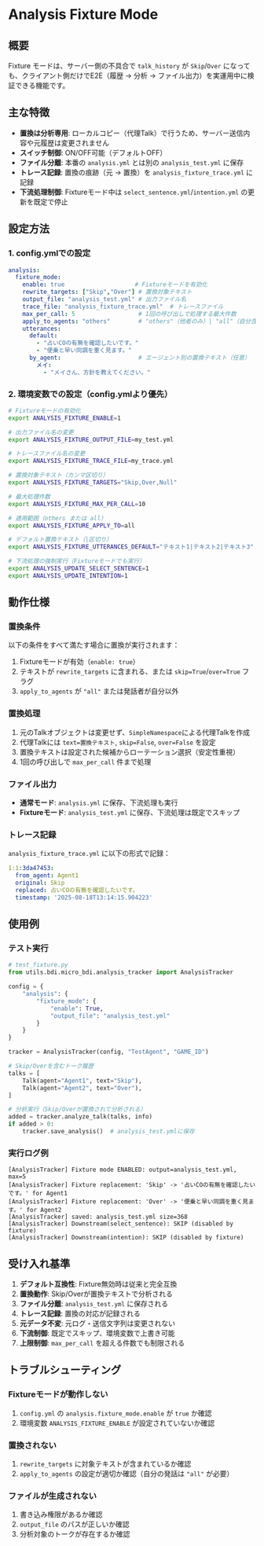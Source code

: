 # Analysis Fixture Mode

## 概要

Fixture モードは、サーバー側の不具合で `talk_history` が `Skip`/`Over` になっても、クライアント側だけでE2E（履歴 → 分析 → ファイル出力）を実運用中に検証できる機能です。

## 主な特徴

- **置換は分析専用**: ローカルコピー（代理Talk）で行うため、サーバー送信内容や元履歴は変更されません
- **スイッチ制御**: ON/OFF可能（デフォルトOFF）
- **ファイル分離**: 本番の `analysis.yml` とは別の `analysis_test.yml` に保存
- **トレース記録**: 置換の痕跡（元 → 置換）を `analysis_fixture_trace.yml` に記録
- **下流処理制御**: Fixtureモード中は `select_sentence.yml`/`intention.yml` の更新を既定で停止

## 設定方法

### 1. config.ymlでの設定

```yaml
analysis:
  fixture_mode:
    enable: true                    # Fixtureモードを有効化
    rewrite_targets: ["Skip","Over"] # 置換対象テキスト
    output_file: "analysis_test.yml" # 出力ファイル名
    trace_file: "analysis_fixture_trace.yml"  # トレースファイル
    max_per_call: 5                  # 1回の呼び出しで処理する最大件数
    apply_to_agents: "others"        # "others"（他者のみ）| "all"（自分含む）
    utterances:
      default:
        - "占いCOの有無を確認したいです。"
        - "便乗と早い同調を重く見ます。"
      by_agent:                      # エージェント別の置換テキスト（任意）
        メイ:
          - "メイさん、方針を教えてください。"
```

### 2. 環境変数での設定（config.ymlより優先）

```bash
# Fixtureモードの有効化
export ANALYSIS_FIXTURE_ENABLE=1

# 出力ファイル名の変更
export ANALYSIS_FIXTURE_OUTPUT_FILE=my_test.yml

# トレースファイル名の変更
export ANALYSIS_FIXTURE_TRACE_FILE=my_trace.yml

# 置換対象テキスト（カンマ区切り）
export ANALYSIS_FIXTURE_TARGETS="Skip,Over,Null"

# 最大処理件数
export ANALYSIS_FIXTURE_MAX_PER_CALL=10

# 適用範囲（others または all）
export ANALYSIS_FIXTURE_APPLY_TO=all

# デフォルト置換テキスト（|区切り）
export ANALYSIS_FIXTURE_UTTERANCES_DEFAULT="テキスト1|テキスト2|テキスト3"

# 下流処理の強制実行（Fixtureモードでも実行）
export ANALYSIS_UPDATE_SELECT_SENTENCE=1
export ANALYSIS_UPDATE_INTENTION=1
```

## 動作仕様

### 置換条件

以下の条件をすべて満たす場合に置換が実行されます：

1. Fixtureモードが有効（`enable: true`）
2. テキストが `rewrite_targets` に含まれる、または `skip=True`/`over=True` フラグ
3. `apply_to_agents` が `"all"` または発話者が自分以外

### 置換処理

1. 元のTalkオブジェクトは変更せず、`SimpleNamespace`による代理Talkを作成
2. 代理Talkには `text=置換テキスト`, `skip=False`, `over=False` を設定
3. 置換テキストは設定された候補からローテーション選択（安定性重視）
4. 1回の呼び出しで `max_per_call` 件まで処理

### ファイル出力

- **通常モード**: `analysis.yml` に保存、下流処理も実行
- **Fixtureモード**: `analysis_test.yml` に保存、下流処理は既定でスキップ

### トレース記録

`analysis_fixture_trace.yml` に以下の形式で記録：

```yaml
1:1:3da47453:
  from_agent: Agent1
  original: Skip
  replaced: 占いCOの有無を確認したいです。
  timestamp: '2025-08-18T13:14:15.904223'
```

## 使用例

### テスト実行

```python
# test_fixture.py
from utils.bdi.micro_bdi.analysis_tracker import AnalysisTracker

config = {
    "analysis": {
        "fixture_mode": {
            "enable": True,
            "output_file": "analysis_test.yml"
        }
    }
}

tracker = AnalysisTracker(config, "TestAgent", "GAME_ID")

# Skip/Overを含むトーク履歴
talks = [
    Talk(agent="Agent1", text="Skip"),
    Talk(agent="Agent2", text="Over"),
]

# 分析実行（Skip/Overが置換されて分析される）
added = tracker.analyze_talk(talks, info)
if added > 0:
    tracker.save_analysis()  # analysis_test.ymlに保存
```

### 実行ログ例

```
[AnalysisTracker] Fixture mode ENABLED: output=analysis_test.yml, max=5
[AnalysisTracker] Fixture replacement: 'Skip' -> '占いCOの有無を確認したいです。' for Agent1
[AnalysisTracker] Fixture replacement: 'Over' -> '便乗と早い同調を重く見ます。' for Agent2
[AnalysisTracker] saved: analysis_test.yml size=368
[AnalysisTracker] Downstream(select_sentence): SKIP (disabled by fixture)
[AnalysisTracker] Downstream(intention): SKIP (disabled by fixture)
```

## 受け入れ基準

1. **デフォルト互換性**: Fixture無効時は従来と完全互換
2. **置換動作**: Skip/Overが置換テキストで分析される
3. **ファイル分離**: `analysis_test.yml` に保存される
4. **トレース記録**: 置換の対応が記録される
5. **元データ不変**: 元ログ・送信文字列は変更されない
6. **下流制御**: 既定でスキップ、環境変数で上書き可能
7. **上限制御**: `max_per_call` を超える件数でも制限される

## トラブルシューティング

### Fixtureモードが動作しない

1. `config.yml` の `analysis.fixture_mode.enable` が `true` か確認
2. 環境変数 `ANALYSIS_FIXTURE_ENABLE` が設定されていないか確認

### 置換されない

1. `rewrite_targets` に対象テキストが含まれているか確認
2. `apply_to_agents` の設定が適切か確認（自分の発話は `"all"` が必要）

### ファイルが生成されない

1. 書き込み権限があるか確認
2. `output_file` のパスが正しいか確認
3. 分析対象のトークが存在するか確認